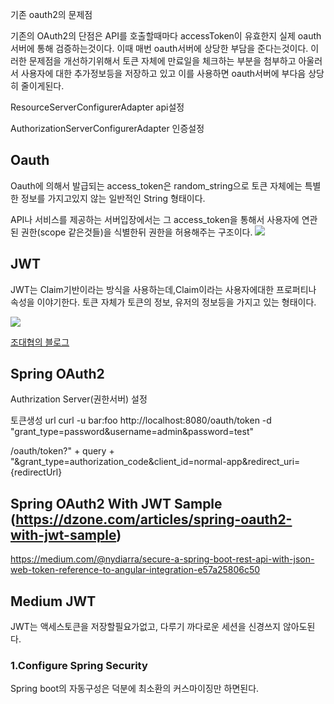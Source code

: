 기존 oauth2의 문제점

기존의 OAuth2의 단점은 API를 호출할때마다 accessToken이 유효한지 실제 oauth서버에 통해 검증하는것이다. 이때 매번 oauth서버에 상당한 부담을 준다는것이다. 이러한 문제점을 개선하기위해서 토큰 자체에 만료일을 체크하는 부분을 첨부하고 아울러서 사용자에 대한 추가정보등을 저장하고 있고 이를 사용하면 oauth서버에 부다음 상당히 줄이게된다.

ResourceServerConfigurerAdapter api설정

AuthorizationServerConfigurerAdapter 인증설정



## Oauth
Oauth에 의해서 발급되는 access_token은 random_string으로 토큰 자체에는 특별한 정보를 가지고있지 않는 일반적인 String 형태이다.

API나 서비스를 제공하는 서버입장에서는 그 access_token을 통해서 사용자에 연관된 권한(scope 같은것들)을 식별한뒤 권한을 허용해주는 구조이다.
![](https://i.imgur.com/xlZsxRy.png)

## JWT
JWT는 Claim기반이라는 방식을 사용하는데,Claim이라는 사용자에대한 프로퍼티나 속성을 이야기한다. 토큰 자체가 토큰의 정보, 유저의 정보등을 가지고 있는 형태이다.

![](https://i.imgur.com/83XJCo7.png)







[조대협의 블로그](http://bcho.tistory.com/999)



## Spring OAuth2
Authrization Server(권한서버) 설정


토큰생성 url
curl -u bar:foo http://localhost:8080/oauth/token -d "grant_type=password&username=admin&password=test"



/oauth/token?" + query + "&grant_type=authorization_code&client_id=normal-app&redirect_uri={redirectUrl}




## Spring OAuth2 With JWT Sample (https://dzone.com/articles/spring-oauth2-with-jwt-sample)


https://medium.com/@nydiarra/secure-a-spring-boot-rest-api-with-json-web-token-reference-to-angular-integration-e57a25806c50
## Medium JWT

JWT는 액세스토큰을 저장할필요가없고, 다루기 까다로운 세션을 신경쓰지 않아도된다.
### 1.Configure Spring Security
Spring boot의 자동구성은 덕분에 최소환의 커스마이징만 하면된다.
